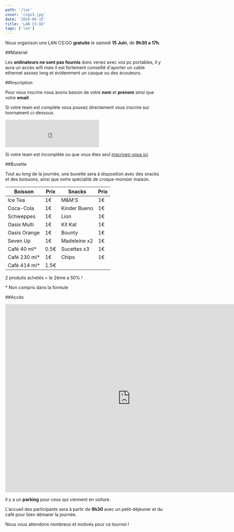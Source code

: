 ```yaml
---
path: '/lan'
cover: 'csgo3.jpg'
date: '2019-06-15'
title: 'LAN CS:GO'
tags: ['lan']
---
```


Nous organison une LAN CS:GO **gratuite** le samedi **15 Juin**, de **9h30 a 17h**.

##Materiel

Les **ordinateurs ne sont pas fournis** donc venez avec vos pc portables, il y aura un accès wifi mais il est fortement conseillé d'aporter un cable ethernet asssez long et évidemment un casque ou des écouteurs.

##Inscription

Pour vous inscrire nous avons besoin de votre **nom** et **prenom** ainsi que votre **email**.

Si votre team est complète vous pouvez directement vous inscrire sur toornament ci-dessous.

<div>
    <iframe width="300" height="88" src="https://widget.toornament.com/tournaments/2570641501727367168/registration?_locale=fr_FR&theme=discipline" frameborder="0" allowfullscreen></iframe>
</div>

Si votre team est incomplète ou que vous êtes seul [inscrivez-vous ici](https://forms.gle/rNCniPbSmFeXmpZF9).

##Buvette

Tout au long de la journée, une buvette sera à disposition avec des snacks et des boissons, ainsi que notre spécialité de croque-monsier 
maison.


| Boisson | Prix | Snacks | Prix |
| ------ | ------ | ------ | ------ |
| Ice Tea | 1€ | M&M'S | 1€ |
| Coca-Cola | 1€ | Kinder Bueno | 1€ |
| Schweppes| 1€ | Lion | 1€ |
| Oasis Multi | 1€ | Kit Kat | 1€ |
| Oasis Orange | 1€ | Bounty | 1€ |
| Seven Up | 1€ | Madeleine x2 | 1€ |
| Café 40 ml* | 0.5€ | Sucettes x3 | 1€ |
| Café 230 ml* | 1€ | Chips | 1€ |
| Café 414 ml* | 1.5€ |

2 produits achetés = le 2ème a 50% !

\* Non compris dans la formule
<!---
  <img src="" width="50" height="50">
-->

##Accès

<div style="text-align: center;">
    <iframe src="https://www.google.com/maps/embed?pb=!1m18!1m12!1m3!1d7294.23439477342!2d5.337968961609143!3d43.487336853937606!2m3!1f0!2f0!3f0!3m2!1i1024!2i768!4f13.1!3m3!1m2!1s0x0%3A0x8feba3957c79d938!2sExia!5e0!3m2!1sfr!2sfr!4v1559838296158!5m2!1sfr!2sfr" width="800" height="600" frameborder="0" style="border:0" allowfullscreen></iframe>
</div>

Il y a un **parking** pour ceux qui viennent en voiture.

L'accueil des participants sera à partir de **9h30** avec un petit-déjeuner et du café pour bien démarer la journée.

Nous vous attendons nombreux et motivés pour ce tournoi !
